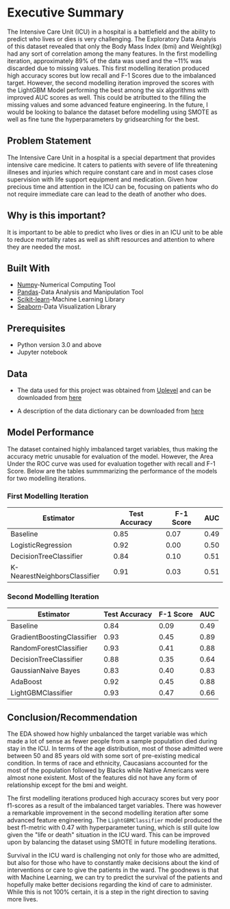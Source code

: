 # Executive Summary
The Intensive Care Unit (ICU) in a hospital is a battlefield and the ability to predict who lives or dies is very challenging. The Exploratory Data Analyis of this dataset revealed that only the Body Mass Index (bmi) and Weight(kg) had any sort of correlation among the many features.
In the first modelling iteration, approximately 89% of the data was used and the ~11% was discarded due to missing values. This first modelling iteration produced high accuracy scores but low recall and F-1 Scores due to the imbalanced target. However, the second modelling iteration improved the scores with the LightGBM Model performing the best among the six algorithms with improved AUC scores as well. This could be atributted to the filling the missing values and some advanced feature engineering.
In the future, I would be looking to balance the dataset before modelling using SMOTE as well as fine tune the hyperparameters by gridsearching for the best.

## Problem Statement
The Intensive Care Unit in a hospital is a special department that provides intensive care medicine. It caters to patients with severe of life threatening illneses and injuries which require constant care and in most cases close supervision with life support equipment and medication. Given how precious time and attention in the ICU can be, focusing on patients who do not require immediate care can lead to the death of another who does.

## Why is this important?
It is important to be able to predict who lives or dies in an ICU unit to be able to reduce mortality rates as well as shift resources and attention to where they are needed the most.

## Built With
* [Numpy](https://numpy.org)-Numerical Computing Tool
* [Pandas](https://pandas.pydata.org/)-Data Analysis and Manipulation Tool
* [Scikit-learn](https://scikit-learn.org/stable/)-Machine Learning Library
* [Seaborn](seaborn.pydata.org)-Data Visualization Library

## Prerequisites
* Python version 3.0 and above
* Jupyter notebook

## Data
* The data used for this project was obtained from [Uplevel](dataprojects.uplevel.work) and can be downloaded from [here](https://dataprojects.uplevel.work/store/p/pre-order-python-for-healthcare-hospital-survival-and-machine-learning)

* A description of the data dictionary can be downloaded from [here](https://uplevelsg.s3-ap-southeast-1.amazonaws.com)

## Model Performance
The dataset contained highly imbalanced target variables, thus making the accuracy metric unusable for evaluation of the model. However, the Area Under the ROC curve was used for evaluation together with recall and F-1 Score. Below are the tables summmarizing the performance of the models for two modelling iterations.

### First Modelling Iteration

|Estimator|Test Accuracy|F-1 Score|AUC|
|---------|-------------|---------|---|
|Baseline|0.85|0.07|0.49|
|LogisticRegression|0.92|0.00|0.50|
|DecisionTreeClassifier|0.84|0.10|0.51|
|K-NearestNeighborsClassifier|0.91|0.03|0.51|

### Second Modelling Iteration
|Estimator|Test Accuracy|F-1 Score|AUC|
|---------|-------------|---------|---|
|Baseline|0.84|0.09|0.49|
|GradientBoostingClassifier|0.93|0.45|0.89|
|RandomForestClassifier|0.93|0.41|0.88|
|DecisionTreeClassifier|0.88|0.35|0.64|
|GaussianNaive Bayes|0.83|0.40|0.83|
|AdaBoost|0.92|0.45|0.88|
|LightGBMClassifier|0.93|0.47|0.66|


## Conclusion/Recommendation
The EDA showed how highly unbalanced the target variable was which made a lot of sense as fewer people from a sample population died during stay in the ICU. In terms of the age distribution, most of those admitted were between 50 and 85 years old with some sort of pre-existing medical condition. In terms of race and ethnicity, Caucasians accounted for the most of the population followed by Blacks while  Native Americans were almost none existent. Most of the features did not have any form of relationship except for the bmi and weight.

The first modelling iterations produced high accuracy scores but very poor f1-scores as a result of the imbalanced target variables. There was however a remarkable improvement in the second modelling iteration after some advanced feature engineering. The `LightGBMClassifier` model produced the best f1-metric with 0.47 with hyperparameter tuning, which is still quite low given the "life or death" situation in the ICU ward. This can be improved upon by balancing the dataset using SMOTE in future modelling iterations.

Survival in the ICU ward is challenging not only for those who are admitted, but also for those who have to constantly make decisions about the kind of interventions or care to give the patients in the ward. The goodnews is that with Machine Learning, we can try to predict the survival of the patients and hopefully make better decisions regarding the kind of care to administer. While this is not 100% certain, it is a step in the right direction to saving more lives. 
